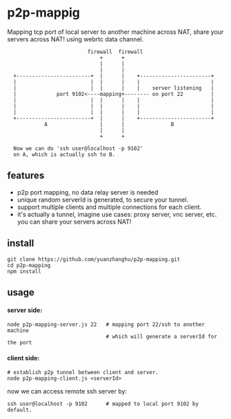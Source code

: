 # p2p-mappig
Mapping tcp port of local server to another machine across NAT, share your servers across NAT! using webrtc data channel.

```
                          firewall  firewall
                              +      +
                              |      |
                              |      |
  +------------------------+  |      |    +-----------------------+
  |                        |  |      |    |                       |
  |                        |  |      |    |    server listening   |
  |             port 9102<----mapping+-------- on port 22         |
  |                        |  |      |    |                       |
  |                        |  |      |    |                       |
  |                        |  |      |    |                       |
  +------------------------+  |      |    +-----------------------+
            A                 |      |               B
                              |      |
                              +      +

  Now we can do 'ssh user@localhost -p 9102'
  on A, which is actually ssh to B.
```

## features

- p2p port mapping, no data relay server is needed
- unique random serverId is generated, to secure your tunnel.
- support multiple clients and multiple connections for each client.
- it's actually a tunnel, imagine use cases: proxy server, vnc server, etc. you can share your servers across NAT!

## install

```
git clone https://github.com/yuanzhanghu/p2p-mapping.git
cd p2p-mapping
npm install
```

## usage
#### server side:
```
node p2p-mapping-server.js 22   # mapping port 22/ssh to another machine
                                # which will generate a serverId for the port
```
#### client side:
```
# establish p2p tunnel between client and server.
node p2p-mapping-client.js <serverId>
```
now we can access remote ssh server by:
```
ssh user@localhost -p 9102      # mapped to local port 9102 by default.
```